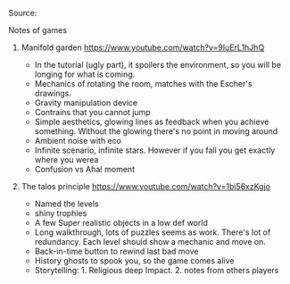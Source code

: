 Source:


Notes of games
1. Manifold garden
    https://www.youtube.com/watch?v=9IuErL1hJhQ
  
    - In the tutorial (ugly part), it spoilers the environment, so you will be longing for what is coming.
    - Mechanics of rotating the room, matches with the Escher's drawings.
    - Gravity manipulation device 
    - Contrains that you cannot jump
    - Simple aesthetics, glowing lines as feedback when you achieve something. Without the glowing there's no point in moving around
    - Ambient noise with eco
    - Infinite scenario, infinite stars. However if you fall you get exactly where you werea
    - Confusion vs Aha! moment
  
2. The talos principle
    https://www.youtube.com/watch?v=1bi56xzKgjo
    - Named the levels
    - shiny trophies
    - A few Super realistic objects in a low def world
    - Long walkthrough, lots of puzzles seems as work. There's lot of redundancy. Each level should show a mechanic and move on.
    - Back-in-time button to rewind last bad move
    - History ghosts to spook you, so the game comes alive
    - Storytelling: 1. Religious deep Impact. 2. notes from others players
